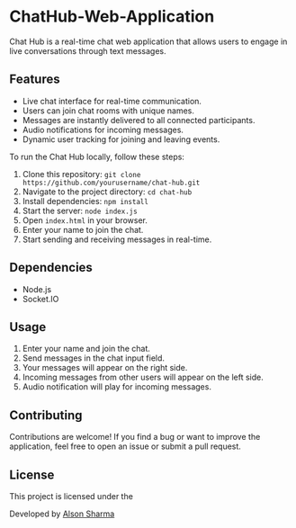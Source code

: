 # ChatHub-Web-Application
Chat Hub is a real-time chat web application that allows users to engage in live conversations through text messages.
## Features

- Live chat interface for real-time communication.
- Users can join chat rooms with unique names.
- Messages are instantly delivered to all connected participants.
- Audio notifications for incoming messages.
- Dynamic user tracking for joining and leaving events.

To run the Chat Hub locally, follow these steps:

1. Clone this repository: `git clone https://github.com/yourusername/chat-hub.git`
2. Navigate to the project directory: `cd chat-hub`
3. Install dependencies: `npm install`
4. Start the server: `node index.js`
5. Open `index.html` in your browser.
6. Enter your name to join the chat.
7. Start sending and receiving messages in real-time.

## Dependencies

- Node.js
- Socket.IO

## Usage

1. Enter your name and join the chat.
2. Send messages in the chat input field.
3. Your messages will appear on the right side.
4. Incoming messages from other users will appear on the left side.
5. Audio notification will play for incoming messages.

## Contributing

Contributions are welcome! If you find a bug or want to improve the application, feel free to open an issue or submit a pull request.

## License

This project is licensed under the 

Developed by [Alson Sharma](https://github.com/AlsonSharma)

